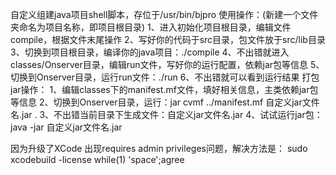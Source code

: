 自定义组建java项目shell脚本，存位于/usr/bin/bjpro
使用操作：(新建一个文件夹命名为项目名称，即项目根目录)
1、进入初始化项目根目录，编辑文件compile，根据文件末尾操作
2、写好你的代码于src目录，包文件放于src/lib目录
3、切换到项目根目录，编译你的java项目：./compile
4、不出错就进入classes/Onserver目录，编辑run文件，写好你的运行配置，依赖jar包等信息
5、切换到Onserver目录，运行run文件：./run
6、不出错就可以看到运行结果
打包jar操作：
1、编辑classes下的manifest.mf文件，填好相关信息，主类依赖jar包等信息
2、切换到Onserver目录，运行：jar cvmf ../manifest.mf 自定义jar文件名.jar .
3、不出错当前目录下生成文件：自定义jar文件名.jar
4、试试运行jar包：java -jar 自定义jar文件名.jar

因为升级了XCode 出现requires admin privileges问题，解决方法是：
sudo xcodebuild -license
while(1) 'space';agree 
